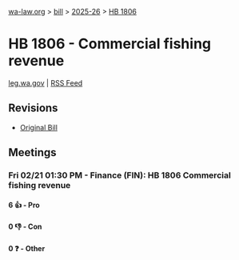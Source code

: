 [wa-law.org](/) > [bill](/bill/) > [2025-26](/bill/2025-26/) > [HB 1806](/bill/2025-26/hb/1806/)

# HB 1806 - Commercial fishing revenue
[leg.wa.gov](https://app.leg.wa.gov/billsummary?BillNumber=1806&Year=2025&Initiative=false) | [RSS Feed](./rss.xml)

## Revisions
* [Original Bill](1/)

## Meetings
### Fri 02/21 01:30 PM - Finance (FIN): HB 1806 Commercial fishing revenue
#### 6 👍 - Pro

#### 0 👎 - Con

#### 0 ❓ - Other
